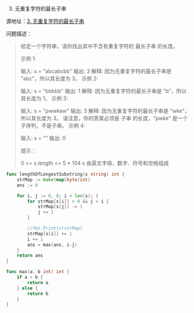 3. 无重复字符的最长子串

源地址：[3. 无重复字符的最长子串](https://leetcode-cn.com/problems/longest-substring-without-repeating-characters/)

问题描述：

>给定一个字符串，请你找出其中不含有重复字符的 最长子串 的长度。
>
> 
>
>示例 1:
>
>输入: s = "abcabcbb"
>输出: 3 
>解释: 因为无重复字符的最长子串是 "abc"，所以其长度为 3。
>示例 2:
>
>输入: s = "bbbbb"
>输出: 1
>解释: 因为无重复字符的最长子串是 "b"，所以其长度为 1。
>示例 3:
>
>输入: s = "pwwkew"
>输出: 3
>解释: 因为无重复字符的最长子串是 "wke"，所以其长度为 3。
>     请注意，你的答案必须是 子串 的长度，"pwke" 是一个子序列，不是子串。
>示例 4:
>
>输入: s = ""
>输出: 0
>
>
>提示：
>
>0 <= s.length <= 5 * 104
>s 由英文字母、数字、符号和空格组成

``` go
func lengthOfLongestSubstring(s string) int {
    strMap := make(map[byte]int)
    ans := 0

    for i, j := 0, 0; i < len(s); {
        for strMap[s[i]] > 0 && j < i {
            strMap[s[j]] -= 1
            j += 1
        }

        //fmt.Println(strMap)
        strMap[s[i]] += 1
        i += 1
        ans = max(ans, i-j)
    }
    return ans
}

func max(a, b int) int {
    if a > b {
        return a
    } else {
        return b
    }
}

```



